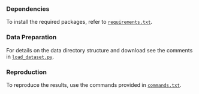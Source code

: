 ### Dependencies
To install the required packages, refer to [`requirements.txt`](requirements.txt).

### Data Preparation
For details on the data directory structure and download see the comments in [`load_dataset.py`](load_dataset.py).

### Reproduction
To reproduce the results, use the commands provided in [`commands.txt`](commands.txt).
